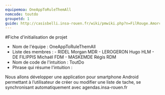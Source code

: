 ```yaml
---
equipemoa: OneAppToRuleThemAll
nomcode: toutdo
groupetd: 1
guide: http://casisbelli.insa-rouen.fr/wiki/pmwiki.php?n=FilRouge.AmorcerProjet
---
```

#Fiche d'initialisation de projet

- Nom de l'équipe :
      OneAppToRuleThemAll
- Liste des membres :
      - RIDEL Morgan MDR
      - LEROGERON Hugo HLM
      - DE FILIPPIS Michaël FDM
      - MASKEMDE Régis RDM
- Nom de code de l'intuition : ToutDo
- Phrase qui résume l'intuition :  

Nous allons développer une application pour smartphone Android permettant à l’utilisateur de créer ou modifier une liste de tache, se synchronisant automatiquement avec agendas.insa-rouen.fr

